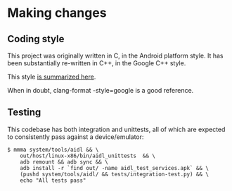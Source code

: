 # Making changes

## Coding style

This project was originally written in C, in the Android platform style.
It has been substantially re-written in C++, in the Google C++ style.

This style
[is summarized here](https://google.github.io/styleguide/cppguide.html).

When in doubt, clang-format -style=google is a good reference.

## Testing

This codebase has both integration and unittests, all of which are expected to
consistently pass against a device/emulator:

```
$ mmma system/tools/aidl && \
    out/host/linux-x86/bin/aidl_unittests  && \
    adb remount && adb sync && \
    adb install -r `find out/ -name aidl_test_services.apk` && \
    (pushd system/tools/aidl/ && tests/integration-test.py) && \
    echo "All tests pass"

```

